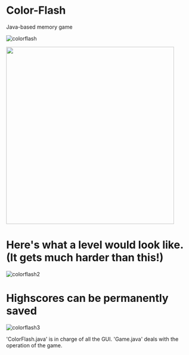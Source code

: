 # Color-Flash

Java-based memory game

![colorflash](https://user-images.githubusercontent.com/61770644/111831803-40fa9c00-88c6-11eb-9dc0-c98b6739675f.gif)

<img src="https://user-images.githubusercontent.com/61770644/111831963-81f2b080-88c6-11eb-90c5-ca9ad2cf4184.jpg" width="450" height="475">

# Here's what a level would look like. (It gets much harder than this!)
![colorflash2](https://user-images.githubusercontent.com/61770644/111833141-2295a000-88c8-11eb-96ac-3667611c845c.gif)

# Highscores can be permanently saved
![colorflash3](https://user-images.githubusercontent.com/61770644/111834053-6e951480-88c9-11eb-8c97-2ceb2720b873.gif)

'ColorFlash.java' is in charge of all the GUI. 'Game.java' deals with the operation of the game.

